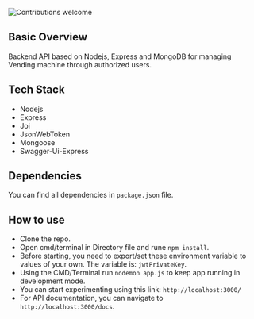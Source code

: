 ![Contributions welcome](https://img.shields.io/badge/contributions-welcome-orange.svg)

## Basic Overview

Backend API based on Nodejs, Express and MongoDB for managing Vending machine through authorized users.

## Tech Stack

- Nodejs
- Express
- Joi
- JsonWebToken
- Mongoose
- Swagger-Ui-Express

## Dependencies

You can find all dependencies in `package.json` file.

## How to use

- Clone the repo.
- Open cmd/terminal in Directory file and rune `npm install`.
- Before starting, you need to export/set these environment variable to values of your own. The variable is: `jwtPrivateKey`.
- Using the CMD/Terminal run `nodemon app.js` to keep app running in development mode.
- You can start experimenting using this link: `http://localhost:3000/`
- For API documentation, you can navigate to `http://localhost:3000/docs`.
